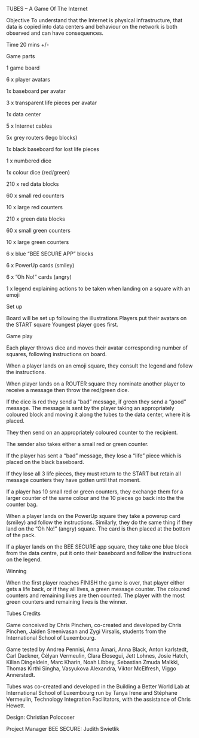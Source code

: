 TUBES – A Game Of The Internet


Objective
To understand that the Internet is physical infrastructure, that data is copied into data centers and behaviour on the network is both observed and can have consequences.


Time
20 mins +/-


Game parts

1 game board

6 x player avatars

1x baseboard per avatar

3 x transparent life pieces per avatar

1x data center

5 x Internet cables

5x grey routers (lego blocks)

1x black baseboard for lost life pieces

1 x numbered dice

1x colour dice (red/green)

210 x red data blocks

60 x small red counters

10 x large red counters

210 x green data blocks

60 x small green counters

10 x large green counters

6 x blue “BEE SECURE APP” blocks

6 x PowerUp cards (smiley)

6 x ”Oh No!” cards (angry)

1 x legend explaining actions to be taken when landing on a square with an emoji



Set up

Board will be set up following the illustrations 
Players put their avatars on the START square
Youngest player goes first.




Game play

Each player throws dice and moves their avatar corresponding number of squares, following instructions on board.

When a player lands on an emoji square, they consult the legend and follow the instructions.

When player lands on a ROUTER square they nominate another player to receive a message then throw the red/green dice. 

If the dice is red they send  a “bad” message, if green they send a  “good” message. 
The message is sent by the player taking an appropriately coloured block and moving it along the tubes to the data center, where it is placed. 

They then send on an appropriately coloured counter to the recipient.

The sender also takes either a small red or green counter. 

If the player has sent a “bad” message, they lose a “life” piece which is placed on the black baseboard. 

If they lose all 3 life pieces, they must return to the START but retain all message counters they have gotten until that moment.

If a player has 10 small red or green counters, they exchange them for a larger counter of the same colour and the 10 pieces go back into the the counter bag.

When a player lands on the PowerUp square they take a powerup card (smiley) and follow the instructions. Similarly, they do the same thing if they land on the “Oh No!” (angry) square. The card is then placed at the bottom of the pack.

If a player lands on the BEE SECURE app square, they take one blue block from the data centre, put it onto their baseboard and follow the instructions on the legend.




Winning

When the first player reaches FINISH the game is over, that player either gets a life back, or if they all lives, a green message counter. The coloured counters and remaining lives are then counted. The player with the most green counters and remaining lives is the winner.




Tubes Credits

Game conceived by Chris Pinchen,  co-created and developed by Chris Pinchen, Jaiden Sreenivasan and Zygi Virsalis, students from the International School of Luxembourg.

Game tested by  Andrea Pennisi, Anna Amari, Anna Black, Anton karlstedt, Carl Dackner, Célyan Vermeulin, Clara Elosegui, Jett Lohnes, Josie Hatch, Kilian Dingeldein, Marc Kharin, Noah Libbey, Sebastian Zmuda Malkki, Thomas Kirthi Singha, Vasyukova Alexandra, Viktor McElfresh, Viggo Annerstedt.

Tubes was co-created and developed in the Building a Better World Lab at International School of Luxembourg run by Tanya Irene and Stéphane Vermeulin, Technology Integration Facilitators, with the assistance of Chris Hewett. 

Design: Christian Polocoser

Project Manager BEE SECURE: Judith Swietlik

